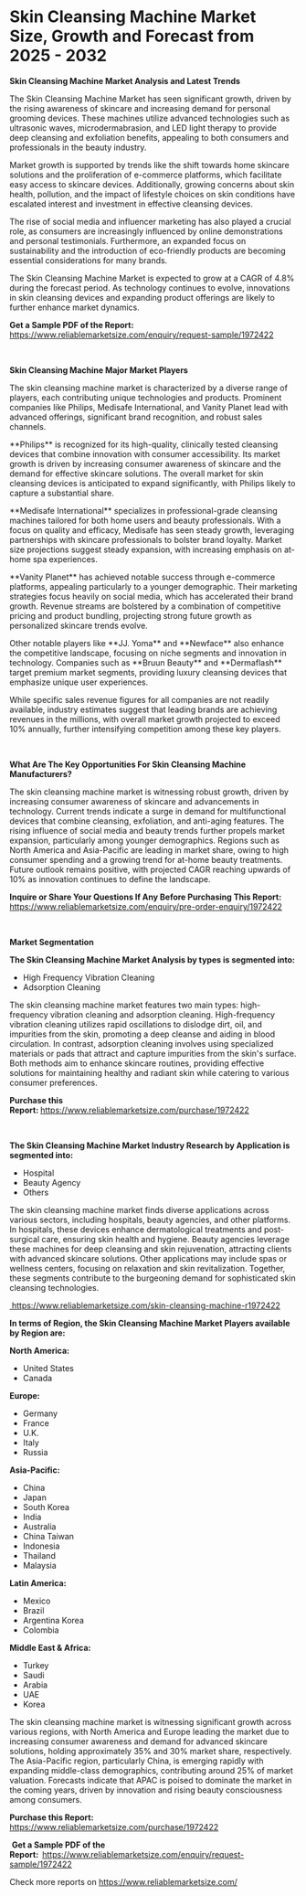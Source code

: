 <p><h1>Skin Cleansing Machine Market Size, Growth and Forecast from 2025 - 2032</h1></p><p><strong>Skin Cleansing Machine Market Analysis and Latest Trends</strong></p>
<p><p>The Skin Cleansing Machine Market has seen significant growth, driven by the rising awareness of skincare and increasing demand for personal grooming devices. These machines utilize advanced technologies such as ultrasonic waves, microdermabrasion, and LED light therapy to provide deep cleansing and exfoliation benefits, appealing to both consumers and professionals in the beauty industry.</p><p>Market growth is supported by trends like the shift towards home skincare solutions and the proliferation of e-commerce platforms, which facilitate easy access to skincare devices. Additionally, growing concerns about skin health, pollution, and the impact of lifestyle choices on skin conditions have escalated interest and investment in effective cleansing devices.</p><p>The rise of social media and influencer marketing has also played a crucial role, as consumers are increasingly influenced by online demonstrations and personal testimonials. Furthermore, an expanded focus on sustainability and the introduction of eco-friendly products are becoming essential considerations for many brands.</p><p>The Skin Cleansing Machine Market is expected to grow at a CAGR of 4.8% during the forecast period. As technology continues to evolve, innovations in skin cleansing devices and expanding product offerings are likely to further enhance market dynamics.</p></p>
<p><strong>Get a Sample PDF of the Report:&nbsp;</strong> <a href="https://www.reliablemarketsize.com/enquiry/request-sample/1972422?utm_campaign=2283&utm_medium=2&utm_source=Github&utm_content=ia&utm_term=08022025&utm_id=skin-cleansing-machine">https://www.reliablemarketsize.com/enquiry/request-sample/1972422</a></p>
<p>&nbsp;</p>
<p><strong>Skin Cleansing Machine Major Market Players</strong></p>
<p><p>The skin cleansing machine market is characterized by a diverse range of players, each contributing unique technologies and products. Prominent companies like Philips, Medisafe International, and Vanity Planet lead with advanced offerings, significant brand recognition, and robust sales channels. </p><p>**Philips** is recognized for its high-quality, clinically tested cleansing devices that combine innovation with consumer accessibility. Its market growth is driven by increasing consumer awareness of skincare and the demand for effective skincare solutions. The overall market for skin cleansing devices is anticipated to expand significantly, with Philips likely to capture a substantial share.</p><p>**Medisafe International** specializes in professional-grade cleansing machines tailored for both home users and beauty professionals. With a focus on quality and efficacy, Medisafe has seen steady growth, leveraging partnerships with skincare professionals to bolster brand loyalty. Market size projections suggest steady expansion, with increasing emphasis on at-home spa experiences.</p><p>**Vanity Planet** has achieved notable success through e-commerce platforms, appealing particularly to a younger demographic. Their marketing strategies focus heavily on social media, which has accelerated their brand growth. Revenue streams are bolstered by a combination of competitive pricing and product bundling, projecting strong future growth as personalized skincare trends evolve.</p><p>Other notable players like **JJ. Yoma** and **Newface** also enhance the competitive landscape, focusing on niche segments and innovation in technology. Companies such as **Bruun Beauty** and **Dermaflash** target premium market segments, providing luxury cleansing devices that emphasize unique user experiences.</p><p>While specific sales revenue figures for all companies are not readily available, industry estimates suggest that leading brands are achieving revenues in the millions, with overall market growth projected to exceed 10% annually, further intensifying competition among these key players.</p></p>
<p>&nbsp;</p>
<p><strong>What Are The Key Opportunities For Skin Cleansing Machine Manufacturers?</strong></p>
<p><p>The skin cleansing machine market is witnessing robust growth, driven by increasing consumer awareness of skincare and advancements in technology. Current trends indicate a surge in demand for multifunctional devices that combine cleansing, exfoliation, and anti-aging features. The rising influence of social media and beauty trends further propels market expansion, particularly among younger demographics. Regions such as North America and Asia-Pacific are leading in market share, owing to high consumer spending and a growing trend for at-home beauty treatments. Future outlook remains positive, with projected CAGR reaching upwards of 10% as innovation continues to define the landscape.</p></p>
<p><strong>Inquire or Share Your Questions If Any Before Purchasing This Report:</strong> <a href="https://www.reliablemarketsize.com/enquiry/pre-order-enquiry/1972422?utm_campaign=2283&utm_medium=2&utm_source=Github&utm_content=ia&utm_term=08022025&utm_id=skin-cleansing-machine">https://www.reliablemarketsize.com/enquiry/pre-order-enquiry/1972422</a></p>
<p>&nbsp;</p>
<p><strong>Market Segmentation</strong></p>
<p><strong>The Skin Cleansing Machine Market Analysis by types is segmented into:</strong></p>
<p><ul><li>High Frequency Vibration Cleaning</li><li>Adsorption Cleaning</li></ul></p>
<p><p>The skin cleansing machine market features two main types: high-frequency vibration cleaning and adsorption cleaning. High-frequency vibration cleaning utilizes rapid oscillations to dislodge dirt, oil, and impurities from the skin, promoting a deep cleanse and aiding in blood circulation. In contrast, adsorption cleaning involves using specialized materials or pads that attract and capture impurities from the skin's surface. Both methods aim to enhance skincare routines, providing effective solutions for maintaining healthy and radiant skin while catering to various consumer preferences.</p></p>
<p><strong>Purchase this Report:&nbsp;</strong><a href="https://www.reliablemarketsize.com/purchase/1972422?utm_campaign=2283&utm_medium=2&utm_source=Github&utm_content=ia&utm_term=08022025&utm_id=skin-cleansing-machine">https://www.reliablemarketsize.com/purchase/1972422</a></p>
<p>&nbsp;</p>
<p><strong>The Skin Cleansing Machine Market Industry Research by Application is segmented into:</strong></p>
<p><ul><li>Hospital</li><li>Beauty Agency</li><li>Others</li></ul></p>
<p><p>The skin cleansing machine market finds diverse applications across various sectors, including hospitals, beauty agencies, and other platforms. In hospitals, these devices enhance dermatological treatments and post-surgical care, ensuring skin health and hygiene. Beauty agencies leverage these machines for deep cleansing and skin rejuvenation, attracting clients with advanced skincare solutions. Other applications may include spas or wellness centers, focusing on relaxation and skin revitalization. Together, these segments contribute to the burgeoning demand for sophisticated skin cleansing technologies.</p></p>
<p><a href="https://www.reliablemarketsize.com/skin-cleansing-machine-r1972422?utm_campaign=2283&utm_medium=2&utm_source=Github&utm_content=ia&utm_term=08022025&utm_id=skin-cleansing-machine">&nbsp;https://www.reliablemarketsize.com/skin-cleansing-machine-r1972422</a></p>
<p><strong>In terms of Region, the Skin Cleansing Machine Market Players available by Region are:</strong></p>
<p>
    <p> <strong> North America: </strong>
        <ul>
            <li>United States</li>
            <li>Canada</li>
        </ul>
        </p> 
    <p> <strong> Europe: </strong>
        <ul>
            <li>Germany</li>
            <li>France</li>
            <li>U.K.</li>
            <li>Italy</li>
            <li>Russia</li>
        </ul>
        </p> 
    <p> <strong> Asia-Pacific: </strong>
        <ul>
            <li>China</li>
            <li>Japan</li>
            <li>South Korea</li>
            <li>India</li>
            <li>Australia</li>
            <li>China Taiwan</li>
            <li>Indonesia</li>
            <li>Thailand</li>
            <li>Malaysia</li>
        </ul>
        </p> 
    <p> <strong> Latin America: </strong>
        <ul>
            <li>Mexico</li>
            <li>Brazil</li>
            <li>Argentina Korea</li>
            <li>Colombia</li>
        </ul>
        </p> 
    <p> <strong> Middle East & Africa: </strong>
        <ul>
            <li>Turkey</li>
            <li>Saudi</li>
            <li>Arabia</li>
            <li>UAE</li>
            <li>Korea</li>
        </ul>
    </p>
    </p>
<p><p>The skin cleansing machine market is witnessing significant growth across various regions, with North America and Europe leading the market due to increasing consumer awareness and demand for advanced skincare solutions, holding approximately 35% and 30% market share, respectively. The Asia-Pacific region, particularly China, is emerging rapidly with expanding middle-class demographics, contributing around 25% of market valuation. Forecasts indicate that APAC is poised to dominate the market in the coming years, driven by innovation and rising beauty consciousness among consumers.</p></p>
<p><strong>Purchase this Report: </strong><a href="https://www.reliablemarketsize.com/purchase/1972422?utm_campaign=2283&utm_medium=2&utm_source=Github&utm_content=ia&utm_term=08022025&utm_id=skin-cleansing-machine">https://www.reliablemarketsize.com/purchase/1972422</a></p>
<p>&nbsp;<strong>Get a Sample PDF of the Report:&nbsp;&nbsp;</strong><a href="https://www.reliablemarketsize.com/enquiry/request-sample/1972422?utm_campaign=2283&utm_medium=2&utm_source=Github&utm_content=ia&utm_term=08022025&utm_id=skin-cleansing-machine">https://www.reliablemarketsize.com/enquiry/request-sample/1972422</a></p>
<p><strong></strong></p>
<p>Check more reports on <a href="https://www.reliablemarketsize.com/?utm_campaign=2283&utm_medium=2&utm_source=Github&utm_content=ia&utm_term=08022025&utm_id=skin-cleansing-machine">https://www.reliablemarketsize.com/</a></p>
